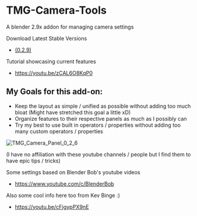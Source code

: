 # TMG-Camera-Tools
A blender 2.9x addon for managing camera settings

Download Latest Stable Versions
* [(0.2.9)](https://github.com/Mainman002/TMG-Camera-Tools/releases/tag/0.2.9)

Tutorial showcasing current features
* https://youtu.be/zCAL6O8KqP0

## My Goals for this add-on:
* Keep the layout as simple / unified as possible without adding too much bloat (Might have stretched this goal a little xD)
* Organize features to their respective panels as much as I possibly can
* Try my best to use built in operators / properties without adding too many custom operators / properties

![TMG_Camera_Panel_0_2_6](https://user-images.githubusercontent.com/11281480/141872317-3520ea0a-527c-4d3f-b6ad-3409f6854668.png)

(I have no affiliation with these youtube channels / people but I find them to have epic tips / tricks)

Some settings based on Blender Bob's youtube videos
* https://www.youtube.com/c/BlenderBob

Also some cool info here too from Kev Binge :)
* https://youtu.be/cFjgypPX9nE
